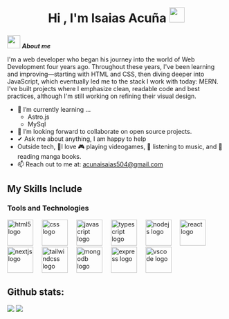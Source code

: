 <h1 align="center"><b>Hi , I'm Isaias Acuña </b><img src="https://media.giphy.com/media/hvRJCLFzcasrR4ia7z/giphy.gif" width="35"></h1>

###

<img src="https://media.giphy.com/media/ObNTw8Uzwy6KQ/giphy.gif" width="30px">&nbsp;***About me***

I'm a web developer who began his journey into the world of Web Development four years ago. Throughout these years, I've been learning and improving—starting with HTML and CSS, then diving deeper into JavaScript, which eventually led me to the stack I work with today: MERN. I’ve built projects where I emphasize clean, readable code and best practices, although I'm still working on refining their visual design.
- 🌱 I’m currently learning ...
  - Astro.js
  - MySql
- 👯 I’m looking forward to collaborate on open source projects.
- ✔ Ask me about anything, I am happy to help<br>
- Outside tech, 💜I love 🎮 playing videogames, 🎵 listening to music, and 📖 reading manga books.
- 📫 Reach out to me at: <a href="acunaisaias504@gmail.com">acunaisaias504@gmail.com</a>

## My Skills Include

<h3> Tools and Technologies </h3>
<div align="left">
  <img src="https://skillicons.dev/icons?i=html" height="60" alt="html5 logo"  />
  <img width="12" />
  <img src="https://skillicons.dev/icons?i=css" height="60" alt="css logo"  />
  <img width="12" />
  <img src="https://skillicons.dev/icons?i=js" height="60" alt="javascript logo"  />
  <img width="12" />
  <img src="https://skillicons.dev/icons?i=ts" height="60" alt="typescript logo"  />
  <img width="12" />
  <img src="https://skillicons.dev/icons?i=nodejs" height="60" alt="nodejs logo"  />
  <img width="12" />
  <img src="https://skillicons.dev/icons?i=react" height="60" alt="react logo"  />
  <img width="12" />
  <img src="https://skillicons.dev/icons?i=nextjs" height="60" alt="nextjs logo"  />
  <img width="12" />
  <img src="https://skillicons.dev/icons?i=tailwind" height="60" alt="tailwindcss logo"  />
  <img width="12" />
  <img src="https://skillicons.dev/icons?i=mongodb" height="60" alt="mongodb logo"  />
  <img width="12" />
  <img src="https://skillicons.dev/icons?i=express" height="60" alt="express logo"  />
  <img width="12" />
  <img src="https://skillicons.dev/icons?i=vscode" height="60" alt="vscode logo"  />
</div>

<h2>Github stats:</h2> 

[![](https://github-readme-stats.vercel.app/api?username=IsaiasAcuna&show_icons=true&theme=tokyonight&hide_border=true&locale=en)](https://github.com/isaiasacuna)
[![](https://github-readme-streak-stats.herokuapp.com/?user=IsaiasAcuna&theme=material-palenight)](https://github.com/isaiasacuna)
</div>

